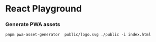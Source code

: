 # React Playground

### Generate PWA assets

`pnpm pwa-asset-generator  public/logo.svg ./public -i index.html`
